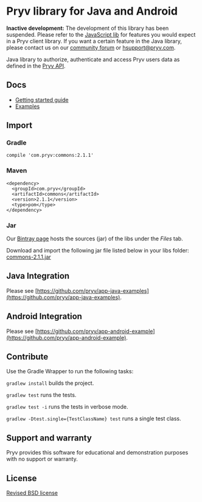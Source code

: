 # Pryv library for Java and Android

**Inactive development:** The development of this library has been suspended. Please refer to the [JavaScript lib](https://github.com/pryv/lib-js) for features you would expect in a Pryv client library. If you want a certain feature in the Java library, please contact us on our [community forum](https://support.pryv.com/hc/en-us/community/topics) or [hsupport@pryv.com](mailto:hsupport@pryv.com).

Java library to authorize, authenticate and access Pryv users data as defined in the [Pryv API](http://api.pryv.com/).

## Docs

- [Getting started guide](./getting-started.md)
- [Examples](./getting-started.md#Examples)

## Import

### Gradle

```
compile 'com.pryv:commons:2.1.1'
```

### Maven

```
<dependency>
  <groupId>com.pryv</groupId>
  <artifactId>commons</artifactId>
  <version>2.1.1</version>
  <type>pom</type>
</dependency>
```

### Jar

Our [Bintray page](https://bintray.com/techpryv/maven/pryv-lib) hosts the sources (jar) of the libs under the _Files_ tab.

Download and import the following jar file listed below in your libs folder: [commons-2.1.1.jar](https://bintray.com/techpryv/maven/download_file?file_path=com%2Fpryv%2Fcommons%2F2.1.1%2Fcommons-2.1.1.jar)

## Java Integration

Please see [https://github.com/pryv/app-java-examples](https://github.com/pryv/app-java-examples).

## Android Integration

Please see [https://github.com/pryv/app-android-example](https://github.com/pryv/app-android-example).

## Contribute

Use the Gradle Wrapper to run the following tasks:

`gradlew install` builds the project.

`gradlew test` runs the tests.

`gradlew test -i` runs the tests in verbose mode.

`gradlew -Dtest.single={TestClassName} test` runs a single test class.

## Support and warranty

Pryv provides this software for educational and demonstration purposes with no support or warranty.

## License

[Revised BSD license](https://github.com/pryv/documents/blob/master/license-bsd-revised.md)

